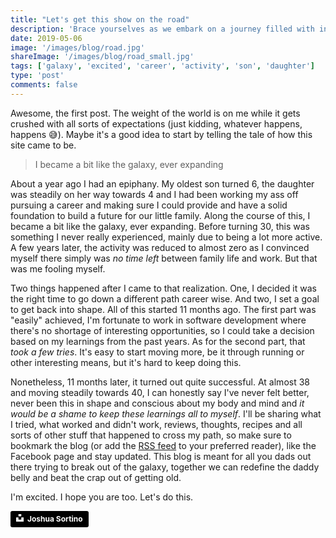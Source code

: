```yaml
---
title: "Let's get this show on the road"
description: 'Brace yourselves as we embark on a journey filled with insights on how I survive going beyond 40. Or not 😅'
date: 2019-05-06
image: '/images/blog/road.jpg'
shareImage: '/images/blog/road_small.jpg'
tags: ['galaxy', 'excited', 'career', 'activity', 'son', 'daughter']
type: 'post'
comments: false
---
```


Awesome, the first post. The weight of the world is on me while it gets crushed with all sorts of expectations (just kidding, whatever happens, happens 😅). Maybe it's a good idea to start by telling the tale of how this site came to be.

> I became a bit like the galaxy, ever expanding

About a year ago I had an epiphany. My oldest son turned 6, the daughter was steadily on her way towards 4 and I had been working my ass off pursuing a career and making sure I could provide and have a solid foundation to build a future for our little family. Along the course of this, I became a bit like the galaxy, ever expanding. Before turning 30, this was something I never really experienced, mainly due to being a lot more active. A few years later, the activity was reduced to almost zero as I convinced myself there simply was _no time left_ between family life and work. But that was me fooling myself.

Two things happened after I came to that realization. One, I decided it was the right time to go down a different path career wise. And two, I set a goal to get back into shape. All of this started 11 months ago. The first part was "easily" achieved, I'm fortunate to work in software development where there's no shortage of interesting opportunities, so I could take a decision based on my learnings from the past years. As for the second part, that _took a few tries_. It's easy to start moving more, be it through running or other interesting means, but it's hard to keep doing this.

Nonetheless, 11 months later, it turned out quite successful. At almost 38 and moving steadily towards 40, I can honestly say I've never felt better, never been this in shape and conscious about my body and mind and _it would be a shame to keep these learnings all to myself_. I'll be sharing what I tried, what worked and didn't work, reviews, thoughts, recipes and all sorts of other stuff that happened to cross my path, so make sure to bookmark the blog (or add the [RSS feed][rss] to your preferred reader), like the Facebook page and stay updated. This blog is meant for all you dads out there trying to break out of the galaxy, together we can redefine the daddy belly and beat the crap out of getting old.

I'm excited. I hope you are too. Let's do this.

<a style="background-color:black;color:white;text-decoration:none;padding:4px 6px;font-family:-apple-system, BlinkMacSystemFont, &quot;San Francisco&quot;, &quot;Helvetica Neue&quot;, Helvetica, Ubuntu, Roboto, Noto, &quot;Segoe UI&quot;, Arial, sans-serif;font-size:12px;font-weight:bold;line-height:1.2;display:inline-block;border-radius:3px" href="https://unsplash.com/@sortino?utm_medium=referral&amp;utm_campaign=photographer-credit&amp;utm_content=creditBadge" target="_blank" rel="noopener noreferrer" title="Download free do whatever you want high-resolution photos from Joshua Sortino"><span style="display:inline-block;padding:2px 3px"><svg xmlns="http://www.w3.org/2000/svg" style="height:12px;width:auto;position:relative;vertical-align:middle;top:-2px;fill:white" viewBox="0 0 32 32"><title>unsplash-logo</title><path d="M10 9V0h12v9H10zm12 5h10v18H0V14h10v9h12v-9z"></path></svg></span><span style="display:inline-block;padding:2px 3px">Joshua Sortino</span></a>

[rss]: https://dadafterforty.be/blog/index.xml
